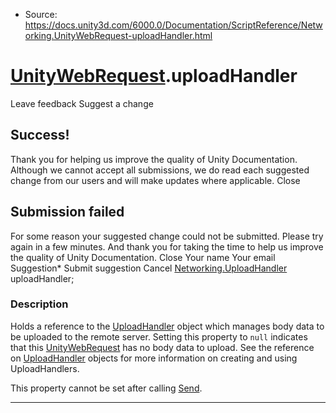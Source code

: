 * Source: https://docs.unity3d.com/6000.0/Documentation/ScriptReference/Networking.UnityWebRequest-uploadHandler.html

#  [UnityWebRequest](https://docs.unity3d.com/6000.0/Documentation/ScriptReference/Networking.UnityWebRequest.html).uploadHandler
Leave feedback
Suggest a change
## Success!
Thank you for helping us improve the quality of Unity Documentation. Although we cannot accept all submissions, we do read each suggested change from our users and will make updates where applicable.
Close
## Submission failed
For some reason your suggested change could not be submitted. Please <a>try again</a> in a few minutes. And thank you for taking the time to help us improve the quality of Unity Documentation.
Close
Your name Your email Suggestion* Submit suggestion
Cancel
[Networking.UploadHandler](https://docs.unity3d.com/6000.0/Documentation/ScriptReference/Networking.UploadHandler.html) uploadHandler; 
### Description
Holds a reference to the [UploadHandler](https://docs.unity3d.com/6000.0/Documentation/ScriptReference/Networking.UploadHandler.html) object which manages body data to be uploaded to the remote server.
Setting this property to `null` indicates that this [UnityWebRequest](https://docs.unity3d.com/6000.0/Documentation/ScriptReference/Networking.UnityWebRequest.html) has no body data to upload. See the reference on [UploadHandler](https://docs.unity3d.com/6000.0/Documentation/ScriptReference/Networking.UploadHandler.html) objects for more information on creating and using UploadHandlers.  
  
This property cannot be set after calling [Send](https://docs.unity3d.com/6000.0/Documentation/ScriptReference/Networking.UnityWebRequest.Send.html).
* * *
